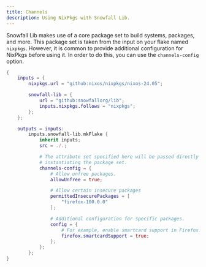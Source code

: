 ```yaml
---
title: Channels
description: Using NixPkgs with Snowfall Lib.
---
```


Snowfall Lib makes use of a core package set to build systems, packages, and more. This package set
is taken from the input on your flake named `nixpkgs`. However, it is common to provide additional
configuration for NixPkgs before using it. In order to do this, you can use the `channels-config`
option.

```nix
{
    inputs = {
        nixpkgs.url = "github:nixos/nixpkgs/nixos-24.05";

        snowfall-lib = {
            url = "github:snowfallorg/lib";
            inputs.nixpkgs.follows = "nixpkgs";
        };
    };

    outputs = inputs:
        inputs.snowfall-lib.mkFlake {
            inherit inputs;
            src = ./.;

            # The attribute set specified here will be passed directly to NixPkgs when
            # instantiating the package set.
            channels-config = {
                # Allow unfree packages.
                allowUnfree = true;

                # Allow certain insecure packages
                permittedInsecurePackages = [
                    "firefox-100.0.0"
                ];

                # Additional configuration for specific packages.
                config = {
                    # For example, enable smartcard support in Firefox.
                    firefox.smartcardSupport = true;
                };
            };
        };
}
```
